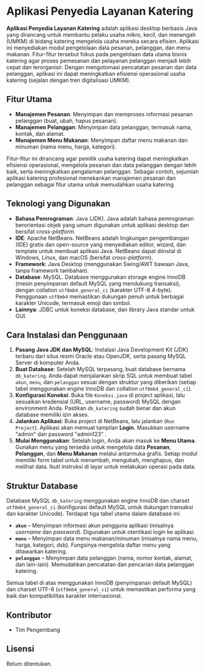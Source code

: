 # Aplikasi Penyedia Layanan Katering

**Aplikasi Penyedia Layanan Katering** adalah aplikasi desktop berbasis Java yang dirancang untuk membantu pelaku usaha mikro, kecil, dan menengah (UMKM) di bidang katering mengelola usaha mereka secara efisien. Aplikasi ini menyediakan modul pengelolaan data pesanan, pelanggan, dan menu makanan. Fitur-fitur tersebut fokus pada pengelolaan data utama bisnis katering agar proses pemesanan dan pelayanan pelanggan menjadi lebih cepat dan terorganisir. Dengan mengotomasi pencatatan pesanan dan data pelanggan, aplikasi ini dapat meningkatkan efisiensi operasional usaha katering (sejalan dengan tren digitalisasi UMKM).

## Fitur Utama

* **Manajemen Pesanan**: Menyimpan dan memproses informasi pesanan pelanggan (buat, ubah, hapus pesanan).
* **Manajemen Pelanggan**: Menyimpan data pelanggan, termasuk nama, kontak, dan alamat.
* **Manajemen Menu Makanan**: Menyimpan daftar menu makanan dan minuman (nama menu, harga, kategori).

Fitur-fitur ini dirancang agar pemilik usaha katering dapat meningkatkan efisiensi operasional, mengelola pesanan dan data pelanggan dengan lebih baik, serta meningkatkan pengalaman pelanggan. Sebagai contoh, sejumlah aplikasi katering profesional menekankan manajemen pesanan dan pelanggan sebagai fitur utama untuk memudahkan usaha katering.

## Teknologi yang Digunakan

* **Bahasa Pemrograman**: Java (JDK). Java adalah bahasa pemrograman berorientasi objek yang umum digunakan untuk aplikasi desktop dan bersifat *cross-platform*.
* **IDE**: Apache NetBeans. NetBeans adalah lingkungan pengembangan (IDE) gratis dan open-source yang menyediakan editor, wizard, dan template untuk membuat aplikasi Java. NetBeans dapat diinstal di Windows, Linux, dan macOS (bersifat *cross-platform*).
* **Framework**: Java Desktop (menggunakan Swing/AWT bawaan Java, tanpa framework tambahan).
* **Database**: MySQL. Database menggunakan storage engine InnoDB (mesin penyimpanan default MySQL yang mendukung transaksi), dengan collation `utf8mb4_general_ci` (karakter UTF-8 4-byte). Penggunaan `utf8mb4` memastikan dukungan penuh untuk berbagai karakter Unicode, termasuk emoji dan simbol.
* **Lainnya**: JDBC untuk koneksi database, dan library Java standar untuk GUI.

## Cara Instalasi dan Penggunaan

1. **Pasang Java JDK dan MySQL**: Instalasi Java Development Kit (JDK) terbaru dari situs resmi Oracle atau OpenJDK, serta pasang MySQL Server di komputer Anda.
2. **Buat Database**: Setelah MySQL terpasang, buat database bernama `db_katering`. Anda dapat menjalankan skrip SQL untuk membuat tabel `akun`, `menu`, dan `pelanggan` sesuai dengan struktur yang diberikan (setiap tabel menggunakan engine InnoDB dan collation `utf8mb4_general_ci`).
3. **Konfigurasi Koneksi**: Buka file `Koneksi.java` di project aplikasi, lalu sesuaikan kredensial (URL, username, password) MySQL dengan environment Anda. Pastikan `db_katering` sudah benar dan akun database memiliki izin akses.
4. **Jalankan Aplikasi**: Buka project di NetBeans, lalu jalankan (`Run Project`). Aplikasi akan memuat tampilan **Login**. Masukkan username "admin" dan password "admin123" .
5. **Mulai Menggunakan**: Setelah login, Anda akan masuk ke **Menu Utama**. Gunakan menu yang tersedia untuk mengelola data **Pesanan**, **Pelanggan**, dan **Menu Makanan** melalui antarmuka grafis. Setiap modul memiliki form tabel untuk menambah, mengubah, menghapus, dan melihat data. Ikuti instruksi di layar untuk melakukan operasi pada data.

## Struktur Database

Database MySQL `db_katering` menggunakan engine InnoDB dan charset `utf8mb4_general_ci` (konfigurasi default MySQL untuk dukungan transaksi dan karakter Unicode). Terdapat tiga tabel utama dalam database ini:

* **`akun`** – Menyimpan informasi akun pengguna aplikasi (misalnya *username* dan *password*). Digunakan untuk otentikasi login ke aplikasi.
* **`menu`** – Menyimpan data menu makanan/minuman (misalnya nama menu, harga, kategori, dsb). Fungsinya mengelola daftar menu yang ditawarkan katering.
* **`pelanggan`** – Menyimpan data pelanggan (nama, nomor kontak, alamat, dan lain-lain). Memudahkan pencatatan dan pencarian data pelanggan katering.

Semua tabel di atas menggunakan InnoDB (penyimpanan default MySQL) dan charset UTF-8 (`utf8mb4_general_ci`) untuk memastikan performa yang baik dan kompatibilitas karakter internasional.

## Kontributor

* Tim Pengembang

## Lisensi

Belum ditentukan.

